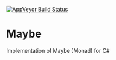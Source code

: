 [![AppVeyor Build Status](https://ci.appveyor.com/api/projects/status/github/KeRNeLith/Maybe?branch=master&svg=true)](https://ci.appveyor.com/project/KeRNeLith/Maybe)

# Maybe
Implementation of Maybe (Monad) for C#
